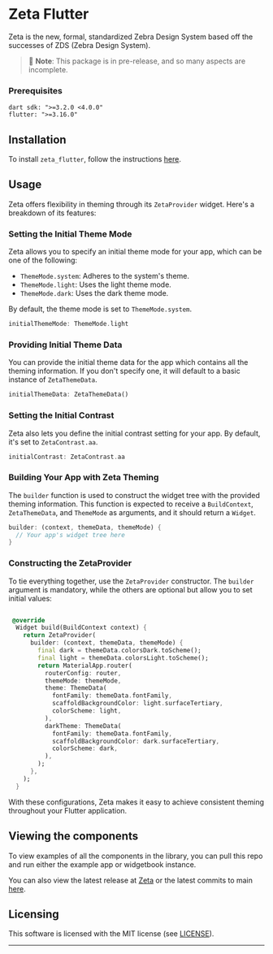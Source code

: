 # Zeta Flutter

Zeta is the new, formal, standardized Zebra Design System based off the successes of ZDS (Zebra Design System).

> 🚧 **Note**: This package is in pre-release, and so many aspects are incomplete.

### Prerequisites

```
dart sdk: ">=3.2.0 <4.0.0"
flutter: ">=3.16.0"
```

## Installation

To install `zeta_flutter`, follow the instructions [here](https://pub.dev/packages/zeta_flutter/install).

## Usage

Zeta offers flexibility in theming through its `ZetaProvider` widget. Here's a breakdown of its features:

### Setting the Initial Theme Mode

Zeta allows you to specify an initial theme mode for your app, which can be one of the following:

- `ThemeMode.system`: Adheres to the system's theme.
- `ThemeMode.light`: Uses the light theme mode.
- `ThemeMode.dark`: Uses the dark theme mode.

By default, the theme mode is set to `ThemeMode.system`.

```dart
initialThemeMode: ThemeMode.light
```

### Providing Initial Theme Data

You can provide the initial theme data for the app which contains all the theming information. If you don't specify one, it will default to a basic instance of `ZetaThemeData`.

```dart
initialThemeData: ZetaThemeData()
```

### Setting the Initial Contrast

Zeta also lets you define the initial contrast setting for your app. By default, it's set to `ZetaContrast.aa`.

```dart
initialContrast: ZetaContrast.aa
```

### Building Your App with Zeta Theming

The `builder` function is used to construct the widget tree with the provided theming information. This function is expected to receive a `BuildContext`, `ZetaThemeData`, and `ThemeMode` as arguments, and it should return a `Widget`.

```dart
builder: (context, themeData, themeMode) {
  // Your app's widget tree here
}
```

### Constructing the ZetaProvider

To tie everything together, use the `ZetaProvider` constructor. The `builder` argument is mandatory, while the others are optional but allow you to set initial values:

```dart

 @override
  Widget build(BuildContext context) {
    return ZetaProvider(
      builder: (context, themeData, themeMode) {
        final dark = themeData.colorsDark.toScheme();
        final light = themeData.colorsLight.toScheme();
        return MaterialApp.router(
          routerConfig: router,
          themeMode: themeMode,
          theme: ThemeData(
            fontFamily: themeData.fontFamily,
            scaffoldBackgroundColor: light.surfaceTertiary,
            colorScheme: light,
          ),
          darkTheme: ThemeData(
            fontFamily: themeData.fontFamily,
            scaffoldBackgroundColor: dark.surfaceTertiary,
            colorScheme: dark,
          ),
        );
      },
    );
  }
```

With these configurations, Zeta makes it easy to achieve consistent theming throughout your Flutter application.

## Viewing the components

To view examples of all the components in the library, you can pull this repo and run either the example app or widgetbook instance.

You can also view the latest release at [Zeta](https://zeta-ds.web.app/) or the latest commits to main [here](https://zeta-flutter-main.web.app/).

## Licensing

This software is licensed with the MIT license (see [LICENSE](./LICENSE)).

---
